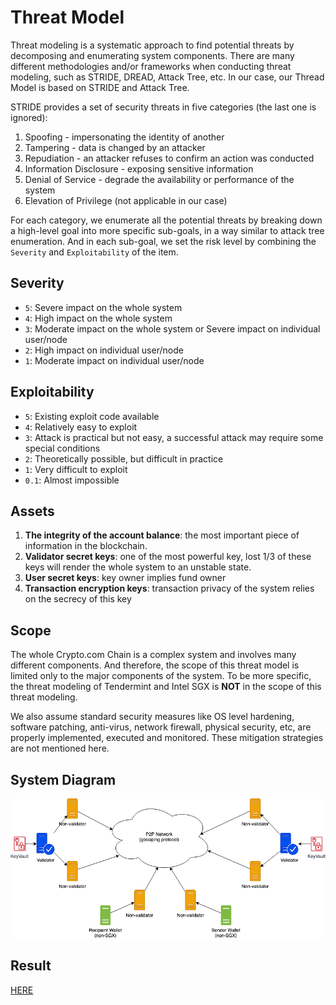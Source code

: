 # Threat Model

Threat modeling is a systematic approach to find potential threats by decomposing and enumerating system components. There are many different methodologies and/or frameworks when conducting threat modeling, such as STRIDE, DREAD, Attack Tree, etc. In our case, our Thread Model is based on STRIDE and Attack Tree.

STRIDE provides a set of security threats in five categories (the last one is ignored):

1. Spoofing - impersonating the identity of another
2. Tampering - data is changed by an attacker
3. Repudiation - an attacker refuses to confirm an action was conducted
4. Information Disclosure - exposing sensitive information
5. Denial of Service - degrade the availability or performance of the system
6. Elevation of Privilege (not applicable in our case)

For each category, we enumerate all the potential threats by breaking down a high-level goal into more specific sub-goals, in a way similar to attack tree enumeration. And in each sub-goal, we set the risk level by combining the `Severity` and `Exploitability` of the item.

## Severity

- `5`: Severe impact on the whole system
- `4`: High impact on the whole system
- `3`: Moderate impact on the whole system or Severe impact on individual user/node
- `2`: High impact on individual user/node
- `1`: Moderate impact on individual user/node

## Exploitability

- `5`: Existing exploit code available
- `4`: Relatively easy to exploit
- `3`: Attack is practical but not easy, a successful attack may require some special conditions
- `2`: Theoretically possible, but difficult in practice
- `1`: Very difficult to exploit
- `0.1`: Almost impossible

## Assets

1. __The integrity of the account balance__: the most important piece of information in the blockchain.
2. __Validator secret keys__: one of the most powerful key, lost 1/3 of these keys will render the whole system to an unstable state.
3. __User secret keys__: key owner implies fund owner
4. __Transaction encryption keys__: transaction privacy of the system relies on the secrecy of this key

## Scope

The whole Crypto.com Chain is a complex system and involves many different components. And therefore, the scope of this threat model is limited only to the major components of the system. To be more specific, the threat modeling of Tendermint and Intel SGX is __NOT__ in the scope of this threat modeling.

We also assume standard security measures like OS level hardening, software patching, anti-virus, network firewall, physical security, etc, are properly implemented, executed and monitored. These mitigation strategies are not mentioned here.

## System Diagram

![An image](./assets/system-diagram.png)

## Result

[HERE](../crypto.com-chain-threat-model.pdf)
